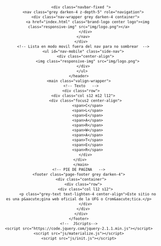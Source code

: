 <!DOCTYPE html>
<html lang="en">
<head>
  <meta http-equiv="Content-Type" content="text/html; charset=UTF-8"/>
  <meta name="viewport" content="width=device-width, initial-scale=1"/>
  <meta name="theme-color" content="#202020"/>
  <title>Crom&aacute;tica Labs</title>
  <!-- CSS  -->
  <link href="https://fonts.googleapis.com/icon?family=Material+Icons" rel="stylesheet">
  <link href="css/materialize.css" type="text/css" rel="stylesheet" media="screen,projection"/>
  <link href="css/style.css" type="text/css" rel="stylesheet" media="screen,projection"/>
  <link rel="icon" type="ico/jpg" href="img/ico.jpg" sizes="18x18">
</head>
  <body>
    <header>
      <!-- Barra de navegacion  -->

      <div class="navbar-fixed ">
        <nav class="grey darken-4 z-depth-5" role="navigation">
          <div class="nav-wrapper grey darken-4 container">
            <a href="index.html" class="brand-logo center logo"><img class="responsive-img" src="img/logo.png"></a>
          </div>
        </nav>
      </div>
        <!-- Lista en modo movil fuera del nav para no sombrear  -->
        <ul id="nav-mobile" class="side-nav">
          <div class="center-align">
            <img class="responsive-img" src="img/logo.png">
        </div>
        </ul> 
    </header>
    <main class="valign-wrapper">
      <!-- Texto   -->
      <div class="row">
        <div class="col s12 m12 l12">
          <div class="focus2 center-align">
            <span>C</span>
            <span>L</span>
            <span>E</span>
            <span>A</span>
            <span>R</span>
            <span>W</span>
            <span>A</span>
            <span>T</span>
            <span>E</span>
            <span>R</span>
          </div>
      </div> 
      </main>
    <!-- PIE DE PAGINA   -->
    <footer class="page-footer grey darken-4">
      <div class="container">
        <div class="row">
          <div class="col l12 s12">
            <p class="grey-text text-lighten-4 center-align">Este sitio no es una p&aacute;gina web oficial de la UFG o Crom&aacute;tica.</p>
          </div>
        </div>
      </div>
    </footer>
    <!--  JScripts-->
    <script src="https://code.jquery.com/jquery-2.1.1.min.js"></script>
    <script src="js/materialize.js"></script>
    <script src="js/init.js"></script>
  </body>
</html>
